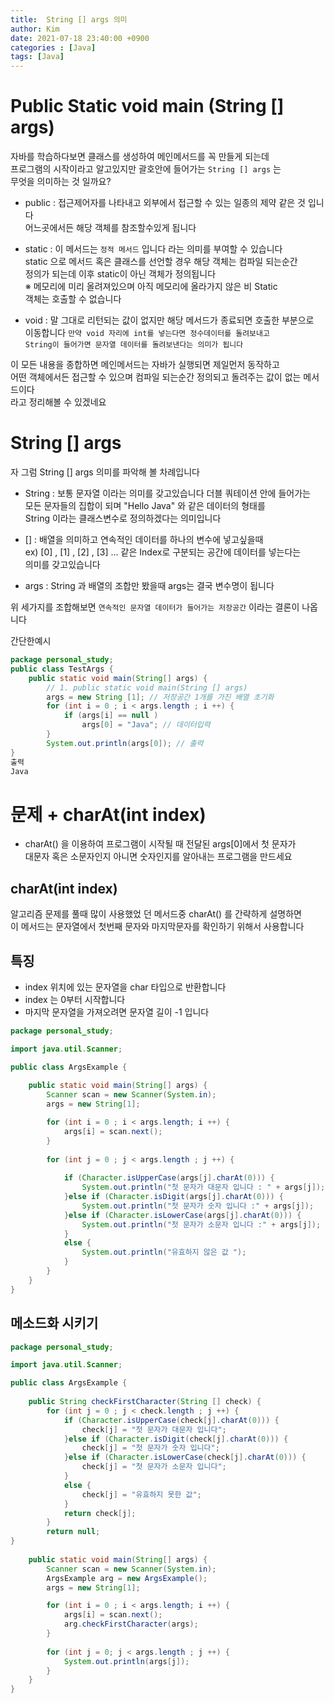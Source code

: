 ```yaml
---
title:  String [] args 의미
author: Kim
date: 2021-07-18 23:40:00 +0900
categories : [Java]
tags: [Java]
---
```


# Public Static void main (String [] args)

자바를 학습하다보면 클래스를 생성하여 메인메서드를 꼭 만들게 되는데<br>
프로그램의 시작이라고 알고있지만 괄호안에 들어가는 ```String [] args``` 는<br>
무엇을 의미하는 것 일까요?<br>

- public : 접근제어자를 나타내고 외부에서 접근할 수 있는 일종의 제약 같은 것 입니다<br>
           어느곳에서든 해당 객체를 참조할수있게 됩니다<br>

- static : 이 메서드는 ```정적 메서드``` 입니다 라는 의미를 부여할 수 있습니다<br>
           static 으로 메서드 혹은 클래스를 선언할 경우 해당 객체는 컴파일 되는순간<br>
           정의가 되는데 이후 static이 아닌 객체가 정의됩니다<br>
           ※ 메모리에 미리 올려져있으며 아직 메모리에 올라가지 않은 비 Static<br>
             객체는 호출할 수 없습니다<br>

- void : 말 그대로 리턴되는 값이 없지만 해당 메서드가 종료되면 호출한 부분으로<br>
         이동합니다 ```만약 void 자리에 int를 넣는다면 정수데이터를 돌려보내고```<br>
         ```String이 들어가면 문자열 데이터를 돌려보낸다는 의미가 됩니다```<br>

이 모든 내용을 종합하면 메인메서드는 자바가 실행되면 제일먼저 동작하고<br>
어떤 객체에서든 접근할 수 있으며 컴파일 되는순간 정의되고 돌려주는 값이 없는 메서드이다<br>
라고 정리해볼 수 있겠네요<br>

# String [] args

자 그럼 String [] args 의미를 파악해 볼 차례입니다<br>

- String : 보통 문자열 이라는 의미를 갖고있습니다 더블 쿼테이션 안에 들어가는<br>
           모든 문자들의 집합이 되며 "Hello Java" 와 같은 데이터의 형태를<br>
           String 이라는 클래스변수로 정의하겠다는 의미입니다<br>

- [] : 배열을 의미하고 연속적인 데이터를 하나의 변수에 넣고싶을때<br>
       ex) [0] , [1] , [2] , [3] ... 같은 Index로 구분되는 공간에 데이터를 넣는다는<br>
       의미를 갖고있습니다<br>

- args : String 과 배열의 조합만 봤을때 args는 결국 변수명이 됩니다<br>

위 세가지를 조합해보면 ```연속적인 문자열 데이터가 들어가는 저장공간``` 이라는 결론이 나옵니다<br>

간단한예시<br>

```java
package personal_study;
public class TestArgs {
	public static void main(String[] args) {
		// 1. public static void main(String [] args)
		args = new String [1]; // 저장공간 1개를 가진 배열 초기화
		for (int i = 0 ; i < args.length ; i ++) {
			if (args[i] == null )
				args[0] = "Java"; // 데이터입력
		}
        System.out.println(args[0]); // 출력
}
출력
Java
```


# 문제 + charAt(int index)<br>

- charAt() 을 이용하여 프로그램이 시작될 때 전달된 args[0]에서 첫 문자가<br>
  대문자 혹은 소문자인지 아니면 숫자인지를 알아내는 프로그램을 만드세요<br>

## charAt(int index)

알고리즘 문제를 풀때 많이 사용했었 던 메서드중 charAt() 를 간략하게 설명하면<br>
이 메서드는 문자열에서 첫번째 문자와 마지막문자를 확인하기 위해서 사용합니다<br>

## 특징

- index 위치에 있는 문자열을 char 타입으로 반환합니다<br>
- index 는 0부터 시작합니다<br>
- 마지막 문자열을 가져오려면 문자열 길이 -1 입니다<br>

```java
package personal_study;

import java.util.Scanner;

public class ArgsExample {
	
	public static void main(String[] args) {
		Scanner scan = new Scanner(System.in);
		args = new String[1];

		for (int i = 0 ; i < args.length; i ++) {
			args[i] = scan.next();
		}
		
		for (int j = 0 ; j < args.length ; j ++) {
			
			if (Character.isUpperCase(args[j].charAt(0))) {
				System.out.println("첫 문자가 대문자 입니다 : " + args[j]);
			}else if (Character.isDigit(args[j].charAt(0))) {
				System.out.println("첫 문자가 숫자 입니다 :" + args[j]);
			}else if (Character.isLowerCase(args[j].charAt(0))) {
				System.out.println("첫 문자가 소문자 입니다 :" + args[j]);
			}
			else {
				System.out.println("유효하지 않은 값 ");
			}
		}
	}
}
```

## 메소드화 시키기

```java
package personal_study;

import java.util.Scanner;

public class ArgsExample {
	
	public String checkFirstCharacter(String [] check) {
		for (int j = 0 ; j < check.length ; j ++) {
			if (Character.isUpperCase(check[j].charAt(0))) {
				check[j] = "첫 문자가 대문자 입니다";
			}else if (Character.isDigit(check[j].charAt(0))) {
				check[j] = "첫 문자가 숫자 입니다";
			}else if (Character.isLowerCase(check[j].charAt(0))) {
				check[j] = "첫 문자가 소문자 입니다";
			}
			else {
				check[j] = "유효하지 못한 값";
			}
			return check[j];
		}
		return null;
}
	
	public static void main(String[] args) {
		Scanner scan = new Scanner(System.in);
		ArgsExample arg = new ArgsExample();
		args = new String[1];

		for (int i = 0 ; i < args.length; i ++) {
			args[i] = scan.next();
			arg.checkFirstCharacter(args);
		}
		
		for (int j = 0; j < args.length ; j ++) {
			System.out.println(args[j]);
		}
	}
}
```